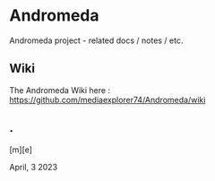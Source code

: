 # Andromeda

Andromeda project - related docs / notes / etc.

## Wiki 
The Andromeda Wiki here : 
https://github.com/mediaexplorer74/Andromeda/wiki

## .

[m][e]   

April, 3 2023 

